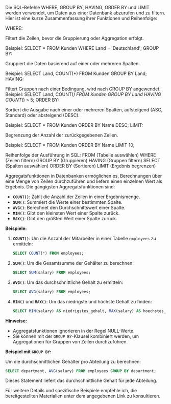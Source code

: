 Die SQL-Befehle WHERE,
GROUP BY, 
HAVING, ORDER BY und LIMIT werden verwendet, 
um Daten aus einer Datenbank abzurufen und zu filtern. 
Hier ist eine kurze Zusammenfassung ihrer Funktionen und Reihenfolge:

WHERE:

Filtert die Zeilen, bevor die Gruppierung oder Aggregation erfolgt.

Beispiel: SELECT * FROM Kunden WHERE Land = 'Deutschland';
GROUP BY:

Gruppiert die Daten basierend auf einer oder mehreren Spalten.

Beispiel: SELECT Land, COUNT(*) FROM Kunden GROUP BY Land;
HAVING:

Filtert Gruppen nach einer Bedingung, wird nach GROUP BY angewendet.
Beispiel: SELECT Land, COUNT(*) FROM Kunden GROUP BY Land HAVING COUNT(*) > 5;
ORDER BY:

Sortiert die Ausgabe nach einer oder mehreren Spalten, aufsteigend (ASC, Standard) oder absteigend (DESC).

Beispiel: SELECT * FROM Kunden ORDER BY Name DESC;
LIMIT:

Begrenzung der Anzahl der zurückgegebenen Zeilen.

Beispiel: SELECT * FROM Kunden ORDER BY Name LIMIT 10;

Reihenfolge der Ausführung in SQL:
FROM (Tabelle auswählen)
WHERE (Zeilen filtern)
GROUP BY (Gruppieren)
HAVING (Gruppen filtern)
SELECT (Spalten auswählen)
ORDER BY (Sortieren)
LIMIT (Ergebnis begrenzen)

Aggregatsfunktionen in Datenbanken ermöglichen es, Berechnungen über eine Menge von Zeilen durchzuführen und liefern einen einzelnen Wert als Ergebnis. Die gängigsten Aggregatsfunktionen sind:

- **`COUNT()`**: Zählt die Anzahl der Zeilen in einer Ergebnismenge.
- **`SUM()`**: Summiert die Werte einer bestimmten Spalte.
- **`AVG()`**: Berechnet den Durchschnittswert einer Spalte.
- **`MIN()`**: Gibt den kleinsten Wert einer Spalte zurück.
- **`MAX()`**: Gibt den größten Wert einer Spalte zurück.

**Beispiele:**

1. **`COUNT()`**: Um die Anzahl der Mitarbeiter in einer Tabelle `employees` zu ermitteln:

   ```sql
   SELECT COUNT(*) FROM employees;
   ```


2. **`SUM()`**: Um die Gesamtsumme der Gehälter zu berechnen:

   ```sql
   SELECT SUM(salary) FROM employees;
   ```


3. **`AVG()`**: Um das durchschnittliche Gehalt zu ermitteln:

   ```sql
   SELECT AVG(salary) FROM employees;
   ```


4. **`MIN()`** und **`MAX()`**: Um das niedrigste und höchste Gehalt zu finden:

   ```sql
   SELECT MIN(salary) AS niedrigstes_gehalt, MAX(salary) AS hoechstes_gehalt FROM employees;
   ```


**Hinweise:**

- Aggregatsfunktionen ignorieren in der Regel NULL-Werte.
- Sie können mit der `GROUP BY`-Klausel kombiniert werden, um Aggregationen für Gruppen von Zeilen durchzuführen.

**Beispiel mit `GROUP BY`:**

Um die durchschnittlichen Gehälter pro Abteilung zu berechnen:


```sql
SELECT department, AVG(salary) FROM employees GROUP BY department;
```


Dieses Statement liefert das durchschnittliche Gehalt für jede Abteilung.

Für weitere Details und spezifische Beispiele empfehle ich, die bereitgestellten Materialien unter dem angegebenen Link zu konsultieren. 
